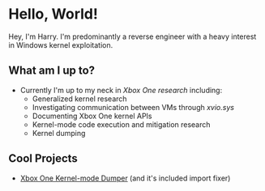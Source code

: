 # Hello, World!
Hey, I'm Harry. I'm predominantly a reverse engineer with a heavy interest in Windows kernel exploitation.

## What am I up to?
- Currently I'm up to my neck in *Xbox One research* including:
    - Generalized kernel research
    - Investigating communication between VMs through *xvio.sys*
    - Documenting Xbox One kernel APIs
    - Kernel-mode code execution and mitigation research
    - Kernel dumping

## Cool Projects
- [Xbox One Kernel-mode Dumper](https://github.com/xitska/collateral-damage-hpayload/tree/kmodule-dumper) (and it's included import fixer)